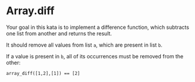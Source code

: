 # Array.diff

Your goal in this kata is to implement a difference function, which subtracts one list from another and returns the result.

It should remove all values from list `a`, which are present in list `b`.



If a value is present in `b`, all of its occurrences must be removed from the other:

```array_diff([1,2],[1]) == [2]```
